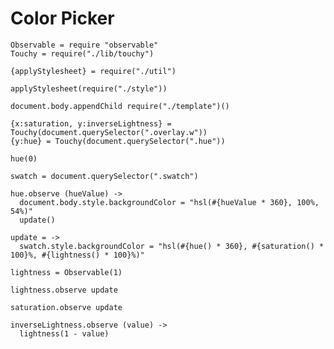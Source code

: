 Color Picker
============

    Observable = require "observable"
    Touchy = require("./lib/touchy")

    {applyStylesheet} = require("./util")

    applyStylesheet(require("./style"))

    document.body.appendChild require("./template")()

    {x:saturation, y:inverseLightness} = Touchy(document.querySelector(".overlay.w"))
    {y:hue} = Touchy(document.querySelector(".hue"))

    hue(0)

    swatch = document.querySelector(".swatch")

    hue.observe (hueValue) ->
      document.body.style.backgroundColor = "hsl(#{hueValue * 360}, 100%, 54%)"
      update()

    update = ->
      swatch.style.backgroundColor = "hsl(#{hue() * 360}, #{saturation() * 100}%, #{lightness() * 100}%)"

    lightness = Observable(1)

    lightness.observe update

    saturation.observe update

    inverseLightness.observe (value) ->
      lightness(1 - value)
